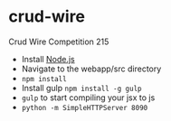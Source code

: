 # crud-wire
Crud Wire Competition 215


- Install [Node.js](https://nodejs.org/)
- Navigate to the webapp/src directory
- `npm install`
- Install gulp `npm install -g gulp`
- `gulp` to start compiling your jsx to js
- `python -m SimpleHTTPServer 8090`
